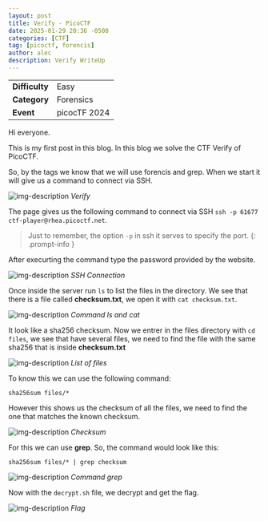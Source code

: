```yaml
---
layout: post
title: Verify - PicoCTF
date: 2025-01-29 20:36 -0500
categories: [CTF]
tag: [picoctf, forencis]
author: alec
description: Verify WriteUp
---
```


<table>
  <tr><td><strong>Difficulty</strong></td><td>Easy</td></tr>
  <tr><td><strong>Category</strong></td><td>Forensics</td></tr>
  <tr><td><strong>Event</strong></td><td>picocTF 2024</td></tr>
</table>

Hi everyone.

This is my first post in this blog. In this blog we solve the CTF Verify of PicoCTF.

So, by the tags we know that we will use forencis and grep. When we start it will give us a command to connect via SSH.

![img-description](/verify-picoctf.png)
_Verify_

The page gives us the following command to connect via SSH `ssh -p 61677 ctf-player@rhea.picoctf.net`. 

> Just to remember, the option `-p` in ssh it serves to specify the port.
{: .prompt-info }

After execurting the command type the password provided by the website.

![img-description](/verify-ssh.png)
_SSH Connection_

Once inside the server run `ls` to list the files in the directory. We see that there is a file called **checksum.txt**, we open it with `cat checksum.txt`.

![img-description](/verify-ls.png)
_Command ls and cat_

It look like a sha256 checksum. Now we entrer in the files directory with `cd files`, we see that have several files, we need to find the file with the same sha256 that is inside **checksum.txt**

![img-description](/verify-files.png)
_List of files_

To know this we can use the following command:

 ```shell
 sha256sum files/*
 ``` 

However this shows us the checksum of all the files, we need to find the one that matches the known checksum.

![img-description](/verify-sha256.png)
_Checksum_

For this we can use **grep**. So, the command would look like this:

 ```shell
 sha256sum files/* | grep checksum
 ``` 

![img-description](/verify-grep.png)
_Command grep_

Now with the `decrypt.sh` file, we decrypt and get the flag.

![img-description](/verify-flag.png)
_Flag_